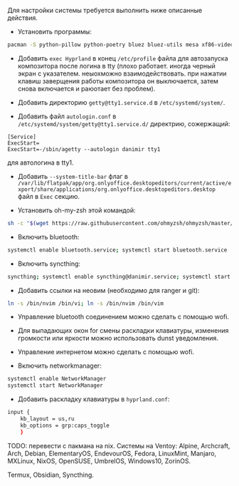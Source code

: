 Для настройки системы требуется выполнить ниже описанные действия.

- Установить программы:
```sh
pacman -S python-pillow python-poetry bluez bluez-utils mesa xf86-video-amdgpu vulkan-radeon kitty pipewire ranger zsh wget go git wofi fakeroot waybar flatpak htop syncthing gnu-free-fonts noto-fonts otf-font-awesome ttf-jetbrains-mono-nerd ttf-jetbrains-mono dunst xdg-desktop-portal-hyprland hyprlock mpv wl-clipboard neovim imv grim wf-recorder hyprpaper gammastep networkmanager; flatpak install flathub org.telegram.desktop org.mozilla.firefox md.obsidian.Obsidian com.jetbrains.PyCharm-Community com.discordapp.Discord org.qbittorrent.qBittorrent org.onlyoffice.desktopeditors com.github.tchx84.Flatseal
```

- Добавить `exec Hyprland` в конец `/etc/profile` файла для автозапуска композитора после логина в tty (плохо работает. иногда черный экран с указателем. неыохможно взаимодействовать. при нажатии клавиш заверщения работы композитора он выключается, затем снова включается и раюотает без проблем).

- Добавить директорию `getty@tty1.service.d` в `/etc/systemd/system/`.

- Добавить файл `autologin.conf` в `/etc/systemd/system/getty@tty1.service.d/` директрию, сожержащий:
```
[Service]
ExecStart=
ExecStart=-/sbin/agetty --autologin danimir tty1
```
для автологина в tty1.

- Добавить `--system-title-bar` флаг в `/var/lib/flatpak/app/org.onlyoffice.desktopeditors/current/active/export/share/applications/org.onlyoffice.desktopeditors.desktop` файл в `Exec` секцию.

- Установить oh-my-zsh этой командой:
```sh
sh -c "$(wget https://raw.githubusercontent.com/ohmyzsh/ohmyzsh/master/tools/install.sh -O -)"
```

- Включить bluetooth:
```sh
systemctl enable bluetooth.service; systemctl start bluetooth.service
```

- Включить syncthing:
```sh
syncthing; systemctl enable syncthing@danimir.service; systemctl start syncthing@danimir.service
```

- Добавить ссылки на неовим (необходимо для ranger и git):
```sh
ln -s /bin/nvim /bin/vi; ln -s /bin/nvim /bin/vim
```

- Управление bluetooth соединением можно сделать с помощью wofi.

- Для выпадающих окон for смены раскладки клавиатуры, изменения громкости или яркости можно использовать dunst уведомления.

- Управление интернетом можно сделать с помощью wofi.

- Включить networkmanager:
```sh
systemctl enable NetworkManager
systemctl start NetworkManager
```

- Добавить раскладку клавиатуры в `hyprland.conf`:
```sh
input {
    kb_layout = us,ru
    kb_options = grp:caps_toggle
    }
```

TODO:
перевести с пакмана на nix.
Системы на Ventoy: 
Alpine, Archcraft, Arch, Debian, ElementaryOS, EndevourOS, Fedora, LinuxMint, Manjaro, MXLinux, NixOS, OpenSUSE, UmbrelOS, Windows10, ZorinOS.

Termux, Obsidian, Syncthing.
